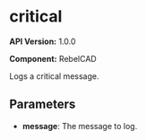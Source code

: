 # critical

**API Version:** 1.0.0

**Component:** RebelCAD

Logs a critical message.

## Parameters

- **message**: The message to log.

